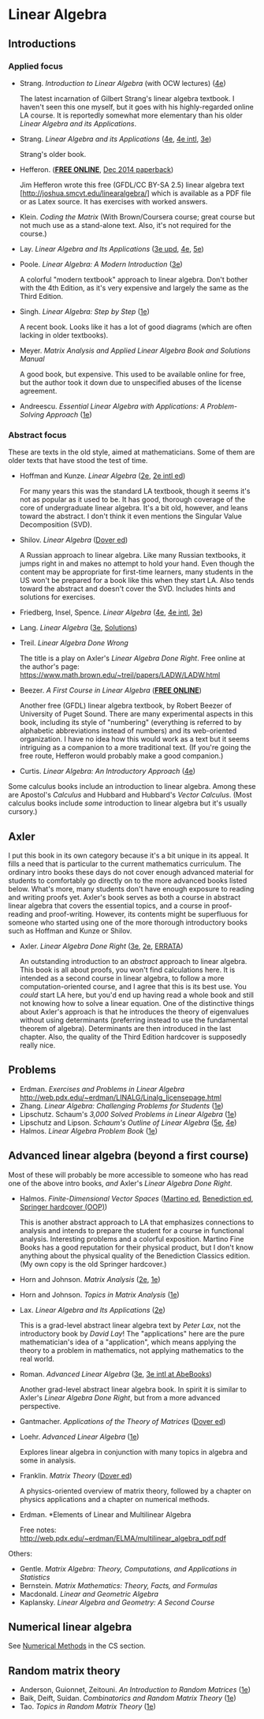 # Linear Algebra

## Introductions

### Applied focus

- Strang. *Introduction to Linear Algebra* (with OCW lectures) ([4e](https://smile.amazon.com/dp/0980232716/))

  The latest incarnation of Gilbert Strang's linear algebra textbook. I haven't seen this one myself, but it goes with his highly-regarded online LA course. It is reportedly somewhat more elementary than his older *Linear Algebra and its Applications*.

- Strang. *Linear Algebra and its Applications* ([4e](https://smile.amazon.com/Linear-Algebra-Its-Applications-4th/dp/0030105676/), [4e intl](https://smile.amazon.com/Linear-Algebra-Its-Applications-India/dp/8131501728/), [3e](https://smile.amazon.com/Linear-Algebra-Its-Applications-3rd/dp/0155510053/))

  Strang's older book.

- Hefferon. ([**FREE ONLINE**](http://joshua.smcvt.edu/linearalgebra/), [Dec 2014 paperback](https://smile.amazon.com/Linear-Algebra-Jim-Hefferon/dp/0989897567/))

  Jim Hefferon wrote this free (GFDL/CC BY-SA 2.5) linear algebra text [http://joshua.smcvt.edu/linearalgebra/] which is available as a PDF file or as Latex source. It has exercises with worked answers.

- Klein. *Coding the Matrix* (With Brown/Coursera course; great course but not much use as a stand-alone text. Also, it's not required for the course.)

- Lay. *Linear Algebra and Its Applications* ([3e upd](https://smile.amazon.com/Linear-Algebra-Applications-Updated-CD-ROM/dp/0321287134/), [4e](https://smile.amazon.com/Linear-Algebra-Its-Applications-4th/dp/0321385179/), [5e](https://smile.amazon.com/Linear-Algebra-Its-Applications-5th/dp/032198238X/))

- Poole. *Linear Algebra: A Modern Introduction* ([3e](https://smile.amazon.com/Linear-Algebra-Introduction-Available-Enhanced/dp/0538735457/))

  A colorful "modern textbook" approach to linear algebra. Don't bother with the 4th Edition, as it's very expensive and largely the same as the Third Edition.

- Singh. *Linear Algebra: Step by Step* ([1e](https://smile.amazon.com/dp/0199654441))

  A recent book. Looks like it has a lot of good diagrams (which are often lacking in older textbooks).

- Meyer. *Matrix Analysis and Applied Linear Algebra Book and Solutions Manual*

  A good book, but expensive. This used to be available online for free, but the author took it down due to unspecified abuses of the license agreement.

- Andreescu. *Essential Linear Algebra with Applications: A Problem-Solving Approach* ([1e](https://smile.amazon.com/dp/0817643605))

### Abstract focus

These are texts in the old style, aimed at mathematicians. Some of them are older texts that have stood the test of time.

- Hoffman and Kunze. *Linear Algebra* ([2e](https://smile.amazon.com/dp/0135367972/), [2e intl ed](https://smile.amazon.com/Linear-Algebra-2nd-Hoffman-Kunze/dp/8120302702/))

  For many years this was the standard LA textbook, though it seems it's not as popular as it used to be. It has good, thorough coverage of the core of undergraduate linear algebra. It's a bit old, however, and leans toward the abstract. I don't think it even mentions the Singular Value Decomposition (SVD).

- Shilov. *Linear Algebra* ([Dover ed](https://smile.amazon.com/dp/048663518X/))

  A Russian approach to linear algebra. Like many Russian textbooks, it jumps right in and makes no attempt to hold your hand. Even though the content may be appropriate for first-time learners, many students in the US won't be prepared for a book like this when they start LA. Also tends toward the abstract and doesn't cover the SVD. Includes hints and solutions for exercises.

- Friedberg, Insel, Spence. *Linear Algebra* ([4e](https://smile.amazon.com/dp/0130084514/), [4e intl](https://smile.amazon.com/dp/9332549648/), [3e](https://smile.amazon.com/dp/0132338599/))

- Lang. *Linear Algebra* ([3e](https://smile.amazon.com/dp/0387964126/), [Solutions](https://smile.amazon.com/dp/0387947604))

- Treil. *Linear Algebra Done Wrong*

  The title is a play on Axler's *Linear Algebra Done Right*. Free online at the author's page:
  <https://www.math.brown.edu/~treil/papers/LADW/LADW.html>

- Beezer. *A First Course in Linear Algebra* ([**FREE ONLINE**](http://linear.ups.edu/))

  Another free (GFDL) linear algebra textbook, by Robert Beezer of University of Puget Sound. There are many experimental aspects in this book, including its style of "numbering" (everything is referred to by alphabetic abbreviations instead of numbers) and its web-oriented organization. I have no idea how this would work as a text but it seems intriguing as a companion to a more traditional text. (If you're going the free route, Hefferon would probably make a good companion.)

- Curtis. *Linear Algebra: An Introductory Approach* ([4e](https://smile.amazon.com/dp/0387909923))

Some calculus books include an introduction to linear algebra. Among these are Apostol's *Calculus* and Hubbard and Hubbard's *Vector Calculus*. (Most calculus books include *some* introduction to linear algebra but it's usually cursory.)

## Axler

I put this book in its own category because it's a bit unique in its appeal. It fills a need that is particular to the current mathematics curriculum. The ordinary intro books these days do not cover enough advanced material for students to comfortably go directly on to the more advanced books listed below. What's more, many students don't have enough exposure to reading and writing proofs yet. Axler's book serves as both a course in abstract linear algebra that covers the essential topics, and a course in proof-reading and proof-writing. However, its contents might be superfluous for someone who started using one of the more thorough introductory books such as Hoffman and Kunze or Shilov.

- Axler. *Linear Algebra Done Right* ([3e](https://smile.amazon.com/dp/3319110799/), [2e](https://smile.amazon.com/dp/0387982582/),  [ERRATA](http://linear.axler.net/))

  An outstanding introduction to an *abstract* approach to linear algebra. This book is all about proofs, you won't find calculations here. It is intended as a second course in linear algebra, to follow a more computation-oriented course, and I agree that this is its best use. You *could* start LA here, but you'd end up having read a whole book and still not knowing how to solve a linear equation. One of the distinctive things about Axler's approach is that he introduces the theory of eigenvalues without using determinants (preferring instead to use the fundamental theorem of algebra). Determinants are then introduced in the last chapter. Also, the quality of the Third Edition hardcover is supposedly really nice.

## Problems

- Erdman. *Exercises and Problems in Linear Algebra* <http://web.pdx.edu/~erdman/LINALG/Linalg_licensepage.html>
- Zhang. *Linear Algebra: Challenging Problems for Students* ([1e](https://smile.amazon.com/dp/0801854598))
- Lipschutz. Schaum's *3,000 Solved Problems in Linear Algebra* ([1e](https://smile.amazon.com/dp/0070380236))
- Lipschutz and Lipson. *Schaum's Outline of Linear Algebra* ([5e](https://smile.amazon.com/dp/0071794565), [4e](https://smile.amazon.com/dp/007154352X))
- Halmos. *Linear Algebra Problem Book* ([1e](https://smile.amazon.com/dp/0883853221))

## Advanced linear algebra (beyond a first course)

Most of these will probably be more accessible to someone who has read one of the above intro books, *and* Axler's *Linear Algebra Done Right*.

- Halmos. *Finite-Dimensional Vector Spaces* ([Martino ed](https://smile.amazon.com/dp/1614272816/), [Benediction ed](https://smile.amazon.com/dp/178139573X/), [Springer hardcover (OOP)](https://smile.amazon.com/dp/B004HOYQX2/))

  This is another abstract approach to LA that emphasizes connections to analysis and intends to prepare the student for a course in functional analysis. Interesting problems and a colorful exposition. Martino Fine Books has a good reputation for their physical product, but I don't know anything about the physical quality of the Benediction Classics edition. (My own copy is the old Springer hardcover.)

- Horn and Johnson. *Matrix Analysis* ([2e](https://smile.amazon.com/dp/0521548233/), [1e](https://smile.amazon.com/Matrix-Analysis-Roger-Horn/dp/0521386322/))

- Horn and Johnson. *Topics in Matrix Analysis* ([1e](https://smile.amazon.com/dp/052130587X/))

- Lax. *Linear Algebra and Its Applications* ([2e](https://smile.amazon.com/dp/0471751561/))

  This is a grad-level abstract linear algebra text by *Peter Lax*, not the introductory book by *David Lay*! The "applications" here are the pure mathematician's idea of a "application", which means applying the theory to a problem in mathematics, not applying mathematics to the real world.

- Roman. *Advanced Linear Algebra* ([3e](https://smile.amazon.com/dp/0387728287/), [3e intl at AbeBooks](http://www.abebooks.com/products/isbn/9788132202974))

  Another grad-level abstract linear algebra book. In spirit it is similar to Axler's *Linear Algebra Done Right*, but from a more advanced perspective.

- Gantmacher. *Applications of the Theory of Matrices* ([Dover ed](https://smile.amazon.com/dp/0486445542/))

- Loehr. *Advanced Linear Algebra* ([1e](https://smile.amazon.com/dp/1466559012))

  Explores linear algebra in conjunction with many topics in algebra and some in analysis.

- Franklin. *Matrix Theory* ([Dover ed](https://smile.amazon.com/dp/0486411796/))

  A physics-oriented overview of matrix theory, followed by a chapter on physics applications and a chapter on numerical methods.

- Erdman. *Elements of Linear and Multilinear Algebra

  Free notes: <http://web.pdx.edu/~erdman/ELMA/multilinear_algebra_pdf.pdf>

Others:
- Gentle. *Matrix Algebra: Theory, Computations, and Applications in Statistics*
- Bernstein. *Matrix Mathematics: Theory, Facts, and Formulas*
- Macdonald. *Linear and Geometric Algebra*
- Kaplansky. *Linear Algebra and Geometry: A Second Course*

## Numerical linear algebra

See [Numerical Methods](CS.md#numerical-methods) in the CS section.

## Random matrix theory

- Anderson, Guionnet, Zeitouni. *An Introduction to Random Matrices* ([1e](https://smile.amazon.com/dp/0521194520))
- Baik, Deift, Suidan. *Combinatorics and Random Matrix Theory* ([1e](https://smile.amazon.com/dp/0821848410))
- Tao. *Topics in Random Matrix Theory* ([1e](https://smile.amazon.com/dp/0821874306))
